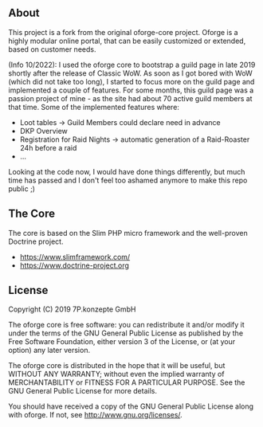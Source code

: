 ## About
This project is a fork from the original oforge-core project.
Oforge is a highly modular online portal, 
that can be easily customized or extended, based on customer needs.

(Info 10/2022):
I used the oforge core to bootstrap a guild page in late 2019 shortly after the release of Classic WoW.
As soon as I got bored with WoW (which did not take too long), I started to focus more on the guild page and implemented a couple of features. For some months, this guild page was a passion project of mine - as the site had about 70 active guild members at that time. Some of the implemented features where:
 - Loot tables -> Guild Members could declare need in advance
 - DKP Overview
 - Registration for Raid Nights -> automatic generation of a Raid-Roaster 24h before a raid
 - ... 

Looking at the code now, I would have done things differently, but much time has passed and I don't feel too ashamed anymore to make this repo public ;)

## The Core
The core is based on the Slim PHP micro framework and the well-proven Doctrine project.

- https://www.slimframework.com/
- https://www.doctrine-project.org

## License
Copyright (C) 2019 7P.konzepte GmbH

The oforge core is free software: you can redistribute it and/or modify it under the terms of the GNU General Public License as published by the Free Software Foundation, either version 3 of the License, or (at your option) any later version.

The oforge core is distributed in the hope that it will be useful, but WITHOUT ANY WARRANTY; without even the implied warranty of MERCHANTABILITY or FITNESS FOR A PARTICULAR PURPOSE. See the GNU General Public License for more details.

You should have received a copy of the GNU General Public License along with oforge. If not, see http://www.gnu.org/licenses/.
